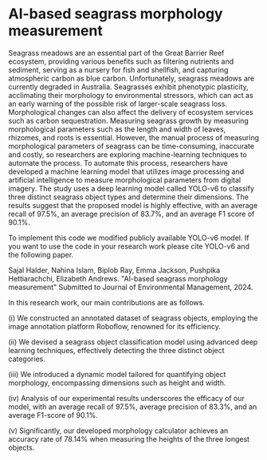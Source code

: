 # AI-based seagrass morphology measurement

Seagrass meadows are an essential part of the Great Barrier Reef ecosystem, providing various benefits such as filtering nutrients and sediment, serving as a nursery for fish and shellfish, and capturing atmospheric carbon as blue carbon. Unfortunately, seagrass meadows are currently degraded in Australia. Seagrasses exhibit phenotypic plasticity, acclimating their morphology to environmental stressors, which can act as an early warning of the possible risk of larger-scale seagrass loss. Morphological changes can also affect the delivery of ecosystem services such as carbon sequestration. Measuring seagrass growth by measuring morphological parameters such as the length and width of leaves, rhizomes, and roots is essential. However, the manual process of measuring morphological parameters of seagrass can be time-consuming, inaccurate and costly, so researchers are exploring machine-learning techniques to automate the process. To automate this process, researchers have developed a machine learning model that utilizes image processing and artificial intelligence to measure morphological parameters from digital imagery. The study uses a deep learning model called YOLO-v6 to classify three distinct seagrass object types and determine their dimensions. The results suggest that the proposed model is highly effective, with an average recall of 97.5%, an average precision of 83.7%, and an average F1 score of 90.1%.

To implement this code we modified publicly available YOLO-v6 model. If you want to use the code in your research work please cite YOLO-v6 and the following paper.

Sajal Halder, Nahina Islam, Biplob Ray, Emma Jackson, Pushpika Hettiarachchi, Elizabeth Andrews. "AI-based seagrass morphology measurement" 
Submitted to Journal of Environmental Management, 2024.

In this research work, our main contributions are as follows. 

  (i) We constructed an annotated dataset of seagrass objects, employing the image annotation platform Roboflow, renowned for its efficiency.

  (ii) We devised a seagrass object classification model using advanced deep learning techniques, effectively detecting the three distinct object categories.
    
  (iii) We introduced a dynamic model tailored for quantifying object morphology, encompassing dimensions such as height and width.
    
  (iv) Analysis of our experimental results underscores the efficacy of our model, with an average recall of 97.5%, average precision of 83.3%, and an average F1-score of 90.1%.
    
  (v) Significantly, our developed morphology calculator achieves an accuracy rate of 78.14% when measuring the heights of the three longest objects. 

